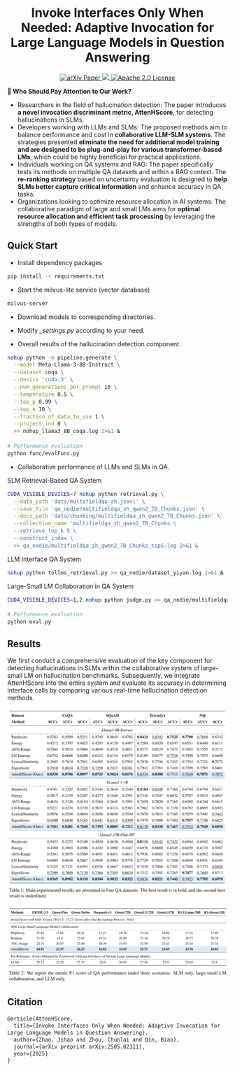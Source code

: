 <h1 align="center">
    Invoke Interfaces Only When Needed: Adaptive Invocation for Large Language Models in Question Answering
</h1>
<p align="center">
    <a href="https://arxiv.org/abs/2505.02311">
        <img alt="arXiv Paper" src="https://img.shields.io/badge/arXiv-Paper-b31b1b.svg?logo=arxiv">
    </a>
    <a href="https://huggingface.co/papers/2505.02311">
        <img src="https://img.shields.io/badge/Huggingface-Paper-yellow?style=flat-square&logo=huggingface">
    </a>
    <a href="https://opensource.org/license/apache-2-0">
        <img alt="Apache 2.0 License" src="https://img.shields.io/badge/License-Apache_2.0-4285f4.svg?logo=apache">
    </a>
</p>

**🎯 Who Should Pay Attention to Our Work?**

- Researchers in the field of hallucination detection: The paper introduces **a novel invocation discriminant metric, AttenHScore**, for detecting hallucinations in SLMs.    
- Developers working with LLMs and SLMs: The proposed methods aim to balance performance and cost in **collaborative LLM-SLM systems**. The strategies presented **eliminate the need for additional model training and are designed to be plug-and-play for various transformer-based LMs**, which could be highly beneficial for practical applications.    
- Individuals working on QA systems and RAG: The paper specifically tests its methods on multiple QA datasets and within a RAG context.  The **re-ranking strategy** based on uncertainty evaluation is designed to **help SLMs better capture critical information** and enhance accuracy in QA tasks.    
- Organizations looking to optimize resource allocation in AI systems: The collaborative paradigm of large and small LMs aims for **optimal resource allocation and efficient task processing** by leveraging the strengths of both types of models.    


## Quick Start

- Install dependency packages

```bash
pip install -r requirements.txt
```

- Start the milvus-lite service (vector database)

```bash
milvus-server
```

- Download models to corresponding directories.

- Modify *_settings.py* according to your need.

- Overall results of the hallucination detection component.

```bash
nohup python -m pipeline.generate \
  --model Meta-Llama-3-8B-Instruct \
  --dataset coqa \
  --device 'cuda:3' \
  --num_generations_per_prompt 10 \
  --temperature 0.5 \
  --top_p 0.99 \
  --top_k 10 \
  --fraction_of_data_to_use 1 \
  --project_ind 0 \
  >> nohup_llama3_8B_coqa.log 2>&1 &

# Performance evaluation
python func/evalFunc.py
```

- Collaborative performance of LLMs and SLMs in QA.

SLM Retrieval-Based QA System
```bash
CUDA_VISIBLE_DEVICES=7 nohup python retrieval.py \
  --data_path 'data/multifieldqa_zh.jsonl' \
  --save_file 'qa_nodie/multifieldqa_zh_qwen2_7B_Chunks.json' \
  --docs_path 'data/chunking/multifieldqa_zh_qwen2_7B_Chunks.json' \
  --collection_name 'multifieldqa_zh_qwen2_7B_Chunks \
  --retrieve_top_k 5 \
  --construct_index \
  >> qa_nodie/multifieldqa_zh_qwen2_7B_Chunks_top5.log 2>&1 &
```

LLM Interface QA System
```bash
nohup python tollms_retrieval.py >> qa_nodie/dataset_yiyan.log 2>&1 &
```

Large-Small LM Collaboration in QA System
```bash
CUDA_VISIBLE_DEVICES=1,2 nohup python judge.py >> qa_nodie/multifieldqa_zh_top10.log 2>&1 &

# Performance evaluation
python eval.py
```

## Results

We first conduct a comprehensive evaluation of the key component for detecting hallucinations in SLMs within the collaborative system of large-small LM on hallucination benchmarks. Subsequently, we integrate AttenHScore into the entire system and evaluate its accuracy in determining interface calls by comparing various real-time hallucination detection methods.

![Main results](images/main_results.jpg)

![Collaboration results](images/collaboration.jpg)


## Citation

```
@article{AttenHScore,
  title={Invoke Interfaces Only When Needed: Adaptive Invocation for Large Language Models in Question Answering},
  author={Zhao, Jihao and Zhou, Chunlai and Qin, Biao},
  journal={arXiv preprint arXiv:2505.02311},
  year={2025}
} 
```



